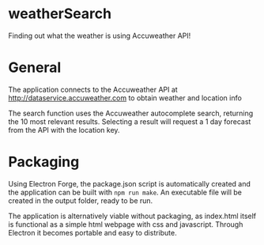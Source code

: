 # weatherSearch
Finding out what the weather is using Accuweather API!

# General
The application connects to the Accuweather API at http://dataservice.accuweather.com to obtain weather and location info

The search function uses the Accuweather autocomplete search, returning the 10 most relevant results. Selecting a result will request a 1 day forecast from the API with the location key.

# Packaging
Using Electron Forge, the package.json script is automatically created and the application can be built with `npm run make`. An executable file will be created in the output folder, ready to be run.

The application is alternatively viable without packaging, as index.html itself is functional as a simple html webpage with css and javascript. Through Electron it becomes portable and easy to distribute.
